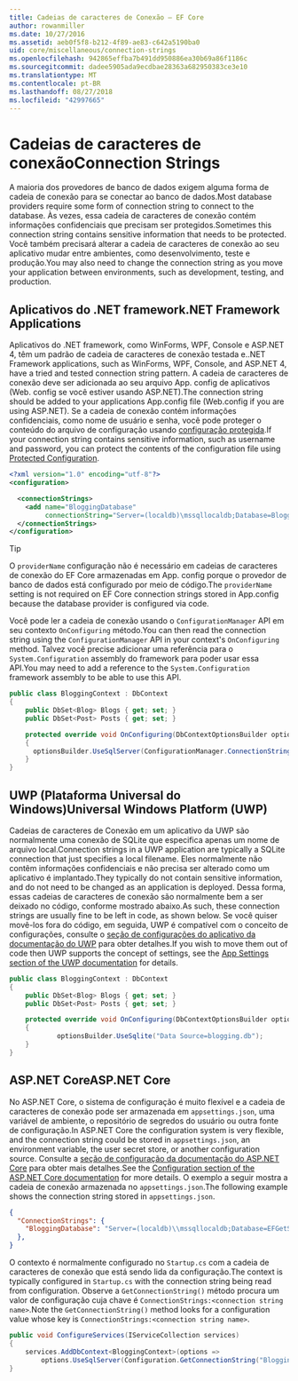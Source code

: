 ```yaml
---
title: Cadeias de caracteres de Conexão – EF Core
author: rowanmiller
ms.date: 10/27/2016
ms.assetid: aeb0f5f8-b212-4f89-ae83-c642a5190ba0
uid: core/miscellaneous/connection-strings
ms.openlocfilehash: 942865effba7b491dd950886ea30b69a86f1186c
ms.sourcegitcommit: dadee5905ada9ecdbae28363a682950383ce3e10
ms.translationtype: MT
ms.contentlocale: pt-BR
ms.lasthandoff: 08/27/2018
ms.locfileid: "42997665"
---
```

# <a name="connection-strings"></a><span data-ttu-id="65889-102">Cadeias de caracteres de conexão</span><span class="sxs-lookup"><span data-stu-id="65889-102">Connection Strings</span></span>

<span data-ttu-id="65889-103">A maioria dos provedores de banco de dados exigem alguma forma de cadeia de conexão para se conectar ao banco de dados.</span><span class="sxs-lookup"><span data-stu-id="65889-103">Most database providers require some form of connection string to connect to the database.</span></span> <span data-ttu-id="65889-104">Às vezes, essa cadeia de caracteres de conexão contém informações confidenciais que precisam ser protegidos.</span><span class="sxs-lookup"><span data-stu-id="65889-104">Sometimes this connection string contains sensitive information that needs to be protected.</span></span> <span data-ttu-id="65889-105">Você também precisará alterar a cadeia de caracteres de conexão ao seu aplicativo mudar entre ambientes, como desenvolvimento, teste e produção.</span><span class="sxs-lookup"><span data-stu-id="65889-105">You may also need to change the connection string as you move your application between environments, such as development, testing, and production.</span></span>

## <a name="net-framework-applications"></a><span data-ttu-id="65889-106">Aplicativos do .NET framework</span><span class="sxs-lookup"><span data-stu-id="65889-106">.NET Framework Applications</span></span>

<span data-ttu-id="65889-107">Aplicativos do .NET framework, como WinForms, WPF, Console e ASP.NET 4, têm um padrão de cadeia de caracteres de conexão testada e.</span><span class="sxs-lookup"><span data-stu-id="65889-107">.NET Framework applications, such as WinForms, WPF, Console, and ASP.NET 4, have a tried and tested connection string pattern.</span></span> <span data-ttu-id="65889-108">A cadeia de caracteres de conexão deve ser adicionada ao seu arquivo App. config de aplicativos (Web. config se você estiver usando ASP.NET).</span><span class="sxs-lookup"><span data-stu-id="65889-108">The connection string should be added to your applications App.config file (Web.config if you are using ASP.NET).</span></span> <span data-ttu-id="65889-109">Se a cadeia de conexão contém informações confidenciais, como nome de usuário e senha, você pode proteger o conteúdo do arquivo de configuração usando [configuração protegida](https://docs.microsoft.com/dotnet/framework/data/adonet/connection-strings-and-configuration-files#encrypting-configuration-file-sections-using-protected-configuration).</span><span class="sxs-lookup"><span data-stu-id="65889-109">If your connection string contains sensitive information, such as username and password, you can protect the contents of the configuration file using [Protected Configuration](https://docs.microsoft.com/dotnet/framework/data/adonet/connection-strings-and-configuration-files#encrypting-configuration-file-sections-using-protected-configuration).</span></span>

``` xml
<?xml version="1.0" encoding="utf-8"?>
<configuration>

  <connectionStrings>
    <add name="BloggingDatabase"
         connectionString="Server=(localdb)\mssqllocaldb;Database=Blogging;Trusted_Connection=True;" />
  </connectionStrings>
</configuration>
```

> [!TIP]  
> <span data-ttu-id="65889-110">O `providerName` configuração não é necessário em cadeias de caracteres de conexão do EF Core armazenadas em App. config porque o provedor de banco de dados está configurado por meio de código.</span><span class="sxs-lookup"><span data-stu-id="65889-110">The `providerName` setting is not required on EF Core connection strings stored in App.config because the database provider is configured via code.</span></span>

<span data-ttu-id="65889-111">Você pode ler a cadeia de conexão usando o `ConfigurationManager` API em seu contexto `OnConfiguring` método.</span><span class="sxs-lookup"><span data-stu-id="65889-111">You can then read the connection string using the `ConfigurationManager` API in your context's `OnConfiguring` method.</span></span> <span data-ttu-id="65889-112">Talvez você precise adicionar uma referência para o `System.Configuration` assembly do framework para poder usar essa API.</span><span class="sxs-lookup"><span data-stu-id="65889-112">You may need to add a reference to the `System.Configuration` framework assembly to be able to use this API.</span></span>

``` csharp
public class BloggingContext : DbContext
{
    public DbSet<Blog> Blogs { get; set; }
    public DbSet<Post> Posts { get; set; }

    protected override void OnConfiguring(DbContextOptionsBuilder optionsBuilder)
    {
      optionsBuilder.UseSqlServer(ConfigurationManager.ConnectionStrings["BloggingDatabase"].ConnectionString);
    }
}
```

## <a name="universal-windows-platform-uwp"></a><span data-ttu-id="65889-113">UWP (Plataforma Universal do Windows)</span><span class="sxs-lookup"><span data-stu-id="65889-113">Universal Windows Platform (UWP)</span></span>

<span data-ttu-id="65889-114">Cadeias de caracteres de Conexão em um aplicativo da UWP são normalmente uma conexão de SQLite que especifica apenas um nome de arquivo local.</span><span class="sxs-lookup"><span data-stu-id="65889-114">Connection strings in a UWP application are typically a SQLite connection that just specifies a local filename.</span></span> <span data-ttu-id="65889-115">Eles normalmente não contêm informações confidenciais e não precisa ser alterado como um aplicativo é implantado.</span><span class="sxs-lookup"><span data-stu-id="65889-115">They typically do not contain sensitive information, and do not need to be changed as an application is deployed.</span></span> <span data-ttu-id="65889-116">Dessa forma, essas cadeias de caracteres de conexão são normalmente bem a ser deixado no código, conforme mostrado abaixo.</span><span class="sxs-lookup"><span data-stu-id="65889-116">As such, these connection strings are usually fine to be left in code, as shown below.</span></span> <span data-ttu-id="65889-117">Se você quiser movê-los fora do código, em seguida, UWP é compatível com o conceito de configurações, consulte o [seção de configurações do aplicativo da documentação do UWP](https://docs.microsoft.com/windows/uwp/app-settings/store-and-retrieve-app-data) para obter detalhes.</span><span class="sxs-lookup"><span data-stu-id="65889-117">If you wish to move them out of code then UWP supports the concept of settings, see the [App Settings section of the UWP documentation](https://docs.microsoft.com/windows/uwp/app-settings/store-and-retrieve-app-data) for details.</span></span>

``` csharp
public class BloggingContext : DbContext
{
    public DbSet<Blog> Blogs { get; set; }
    public DbSet<Post> Posts { get; set; }

    protected override void OnConfiguring(DbContextOptionsBuilder optionsBuilder)
    {
            optionsBuilder.UseSqlite("Data Source=blogging.db");
    }
}
```

## <a name="aspnet-core"></a><span data-ttu-id="65889-118">ASP.NET Core</span><span class="sxs-lookup"><span data-stu-id="65889-118">ASP.NET Core</span></span>

<span data-ttu-id="65889-119">No ASP.NET Core, o sistema de configuração é muito flexível e a cadeia de caracteres de conexão pode ser armazenada em `appsettings.json`, uma variável de ambiente, o repositório de segredos do usuário ou outra fonte de configuração.</span><span class="sxs-lookup"><span data-stu-id="65889-119">In ASP.NET Core the configuration system is very flexible, and the connection string could be stored in `appsettings.json`, an environment variable, the user secret store, or another configuration source.</span></span> <span data-ttu-id="65889-120">Consulte a [seção de configuração da documentação do ASP.NET Core](https://docs.asp.net/en/latest/fundamentals/configuration.html) para obter mais detalhes.</span><span class="sxs-lookup"><span data-stu-id="65889-120">See the [Configuration section of the ASP.NET Core documentation](https://docs.asp.net/en/latest/fundamentals/configuration.html) for more details.</span></span> <span data-ttu-id="65889-121">O exemplo a seguir mostra a cadeia de conexão armazenada no `appsettings.json`.</span><span class="sxs-lookup"><span data-stu-id="65889-121">The following example shows the connection string stored in `appsettings.json`.</span></span>

``` json
{
  "ConnectionStrings": {
    "BloggingDatabase": "Server=(localdb)\\mssqllocaldb;Database=EFGetStarted.ConsoleApp.NewDb;Trusted_Connection=True;"
  },
}
```

<span data-ttu-id="65889-122">O contexto é normalmente configurado no `Startup.cs` com a cadeia de caracteres de conexão que está sendo lida da configuração.</span><span class="sxs-lookup"><span data-stu-id="65889-122">The context is typically configured in `Startup.cs` with the connection string being read from configuration.</span></span> <span data-ttu-id="65889-123">Observe a `GetConnectionString()` método procura um valor de configuração cuja chave é `ConnectionStrings:<connection string name>`.</span><span class="sxs-lookup"><span data-stu-id="65889-123">Note the `GetConnectionString()` method looks for a configuration value whose key is `ConnectionStrings:<connection string name>`.</span></span>

``` csharp
public void ConfigureServices(IServiceCollection services)
{
    services.AddDbContext<BloggingContext>(options =>
        options.UseSqlServer(Configuration.GetConnectionString("BloggingDatabase")));
}
```

